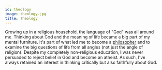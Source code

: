 ```yaml
---
id: theology
image: theology.jpg
title: Theology
---
```


Growing up in a religious household, the language of "God" was all around me. Thinking about God
and the meaning of life became a big part of my mental furniture. It's part of what led me to become
a [philosopher](/philosophy) and to examine the big questions of life from all angles (not just
the angle of religion). Despite my completely non-religious education, I was never persuaded to
reject belief in God and become an atheist. As such, I've always retained an interest in thinking
critically but also faithfully about God.


